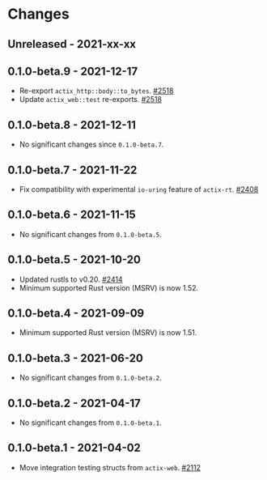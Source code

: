 # Changes

## Unreleased - 2021-xx-xx


## 0.1.0-beta.9 - 2021-12-17
* Re-export `actix_http::body::to_bytes`. [#2518]
* Update `actix_web::test` re-exports. [#2518]

[#2518]: https://github.com/actix/actix-web/pull/2518


## 0.1.0-beta.8 - 2021-12-11
* No significant changes since `0.1.0-beta.7`.


## 0.1.0-beta.7 - 2021-11-22
* Fix compatibility with experimental `io-uring` feature of `actix-rt`. [#2408]

[#2408]: https://github.com/actix/actix-web/pull/2408


## 0.1.0-beta.6 - 2021-11-15
* No significant changes from `0.1.0-beta.5`.


## 0.1.0-beta.5 - 2021-10-20
* Updated rustls to v0.20. [#2414]
* Minimum supported Rust version (MSRV) is now 1.52.

[#2414]: https://github.com/actix/actix-web/pull/2414


## 0.1.0-beta.4 - 2021-09-09
* Minimum supported Rust version (MSRV) is now 1.51.


## 0.1.0-beta.3 - 2021-06-20
* No significant changes from `0.1.0-beta.2`.


## 0.1.0-beta.2 - 2021-04-17
* No significant changes from `0.1.0-beta.1`.


## 0.1.0-beta.1 - 2021-04-02
* Move integration testing structs from `actix-web`. [#2112]

[#2112]: https://github.com/actix/actix-web/pull/2112
